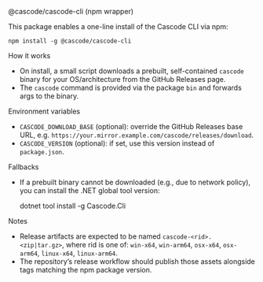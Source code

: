 @cascode/cascode-cli (npm wrapper)

This package enables a one-line install of the Cascode CLI via npm:

    npm install -g @cascode/cascode-cli

How it works
- On install, a small script downloads a prebuilt, self-contained `cascode` binary
  for your OS/architecture from the GitHub Releases page.
- The `cascode` command is provided via the package `bin` and forwards args to the binary.

Environment variables
- `CASCODE_DOWNLOAD_BASE` (optional): override the GitHub Releases base URL, e.g.
  `https://your.mirror.example.com/cascode/releases/download`.
- `CASCODE_VERSION` (optional): if set, use this version instead of `package.json`.

Fallbacks
- If a prebuilt binary cannot be downloaded (e.g., due to network policy), you can
  install the .NET global tool version:

    dotnet tool install -g Cascode.Cli

Notes
- Release artifacts are expected to be named `cascode-<rid>.<zip|tar.gz>`, where rid is one of:
  `win-x64`, `win-arm64`, `osx-x64`, `osx-arm64`, `linux-x64`, `linux-arm64`.
- The repository’s release workflow should publish those assets alongside tags matching the npm package version.

